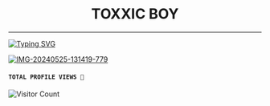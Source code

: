 <h1 align="center"> TOXXIC BOY</h1>
<p align="center">  
  
***
  
<a href="https://git.io/typing-svg"><img src="https://readme-typing-svg.demolab.com?font=Black+Ops+One&size=50&pause=1000&color=1BAFBAFF&center=true&width=910&height=100&lines=THANKS FOR CHOOSING;TOXXIC+TECH;CREATED+BY+TOXXIC+BOY;MUCH LOVE" alt="Typing SVG" /></a>

<a href="https://ibb.co/0Dg8Sy9"><img src="https://i.ibb.co/8KWTpgx/IMG-20240525-131419-779.jpg" alt="IMG-20240525-131419-779" border="0"></a>
  #### ```TOTAL PROFILE VIEWS 🧚```
![Visitor Count](https://profile-counter.glitch.me/Toxxic1239/count.svg)
